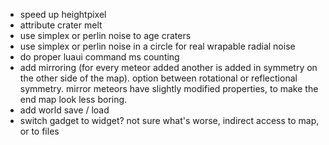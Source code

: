 - speed up heightpixel
- attribute crater melt
- use simplex or perlin noise to age craters
- use simplex or perlin noise in a circle for real wrapable radial noise
- do proper luaui command ms counting
- add mirroring (for every meteor added another is added in symmetry on the other side of the map). option between rotational or reflectional symmetry. mirror meteors have slightly modified properties, to make the end map look less boring.
- add world save / load
- switch gadget to widget? not sure what's worse, indirect access to map, or to files